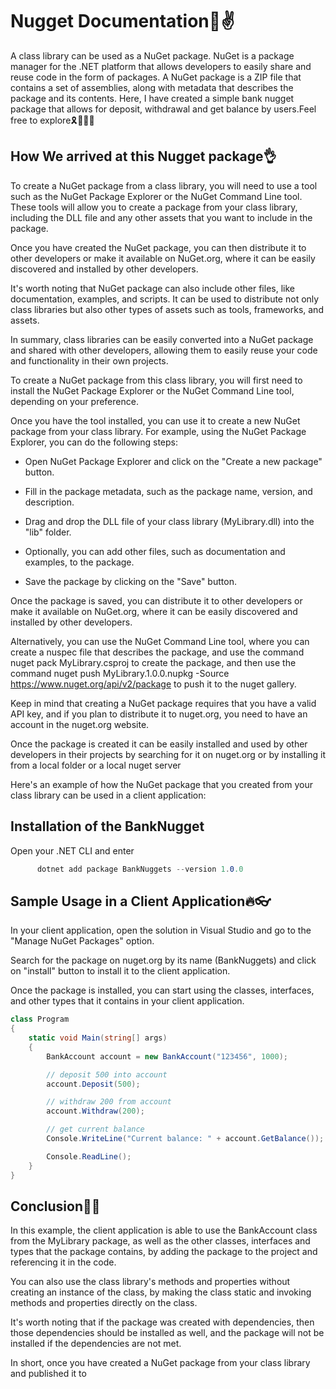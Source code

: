 # Nugget Documentation🤞✌
 A class library can be used as a NuGet package. NuGet is a package manager for the .NET platform that allows developers to easily share and reuse code in the form of packages. A NuGet package is a ZIP file that contains a set of assemblies, along with metadata that describes the package and its contents.
 Here, I have created a simple bank nugget package that allows for deposit, withdrawal and get balance by users.Feel free to explore🎗🤞🤷‍♀️

## How We arrived at this Nugget package👌

To create a NuGet package from a class library, you will need to use a tool such as the NuGet Package Explorer or the NuGet Command Line tool. These tools will allow you to create a package from your class library, including the DLL file and any other assets that you want to include in the package.

Once you have created the NuGet package, you can then distribute it to other developers or make it available on NuGet.org, where it can be easily discovered and installed by other developers.

It's worth noting that NuGet package can also include other files, like documentation, examples, and scripts. It can be used to distribute not only class libraries but also other types of assets such as tools, frameworks, and assets.

In summary, class libraries can be easily converted into a NuGet package and shared with other developers, allowing them to easily reuse your code and functionality in their own projects.


To create a NuGet package from this class library, you will first need to install the NuGet Package Explorer or the NuGet Command Line tool, depending on your preference.

Once you have the tool installed, you can use it to create a new NuGet package from your class library. For example, using the NuGet Package Explorer, you can do the following steps:

* Open NuGet Package Explorer and click on the "Create a new package" button.

* Fill in the package metadata, such as the package name, version, and description.

* Drag and drop the DLL file of your class library (MyLibrary.dll) into the "lib" folder.

* Optionally, you can add other files, such as documentation and examples, to the package.

* Save the package by clicking on the "Save" button.


Once the package is saved, you can distribute it to other developers or make it available on NuGet.org, where it can be easily discovered and installed by other developers.

Alternatively, you can use the NuGet Command Line tool, where you can create a nuspec file that describes the package, and use the command nuget pack MyLibrary.csproj to create the package, and then use the command nuget push MyLibrary.1.0.0.nupkg -Source https://www.nuget.org/api/v2/package to push it to the nuget gallery.

Keep in mind that creating a NuGet package requires that you have a valid API key, and if you plan to distribute it to nuget.org, you need to have an account in the nuget.org website.

Once the package is created it can be easily installed and used by other developers in their projects by searching for it on nuget.org or by installing it from a local folder or a local nuget server

Here's an example of how the NuGet package that you created from your class library can be used in a client application:


## Installation of the BankNugget
Open your .NET CLI and enter

```C#
      dotnet add package BankNuggets --version 1.0.0
```


## Sample Usage in a Client Application🔥👓
In your client application, open the solution in Visual Studio and go to the "Manage NuGet Packages" option.

Search for the package on nuget.org by its name (BankNuggets) and click on "install" button to install it to the client application.

Once the package is installed, you can start using the classes, interfaces, and other types that it contains in your client application.

```c#
class Program
{
    static void Main(string[] args)
    {
        BankAccount account = new BankAccount("123456", 1000);

        // deposit 500 into account
        account.Deposit(500);

        // withdraw 200 from account
        account.Withdraw(200);

        // get current balance
        Console.WriteLine("Current balance: " + account.GetBalance());

        Console.ReadLine();
    }
}

```

## Conclusion🤷‍♀️
In this example, the client application is able to use the BankAccount class from the MyLibrary package, as well as the other classes, interfaces and types that the package contains, by adding the package to the project and referencing it in the code.

You can also use the class library's methods and properties without creating an instance of the class, by making the class static and invoking methods and properties directly on the class.

It's worth noting that if the package was created with dependencies, then those dependencies should be installed as well, and the package will not be installed if the dependencies are not met.

In short, once you have created a NuGet package from your class library and published it to
